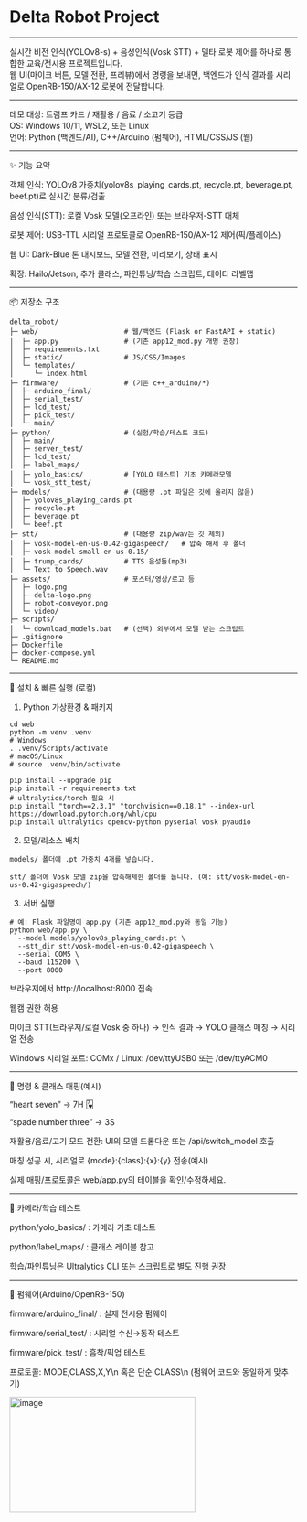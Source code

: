 # Delta Robot Project

---

실시간 비전 인식(YOLOv8-s) + 음성인식(Vosk STT) + 델타 로봇 제어를 하나로 통합한 교육/전시용 프로젝트입니다.  
웹 UI(마이크 버튼, 모델 전환, 프리뷰)에서 명령을 보내면, 백엔드가 인식 결과를 시리얼로 OpenRB-150/AX-12 로봇에 전달합니다.

---
<!--<p align="center"> <img src="docs/img/robot-conveyor.png" alt="Robot & Conveyor" width="600"> </p>-->

데모 대상: 트럼프 카드 / 재활용 / 음료 / 소고기 등급  
OS: Windows 10/11, WSL2, 또는 Linux  
언어: Python (백엔드/AI), C++/Arduino (펌웨어), HTML/CSS/JS (웹)  

---

✨ 기능 요약

객체 인식: YOLOv8 가중치(yolov8s_playing_cards.pt, recycle.pt, beverage.pt, beef.pt)로 실시간 분류/검출

음성 인식(STT): 로컬 Vosk 모델(오프라인) 또는 브라우저-STT 대체

로봇 제어: USB-TTL 시리얼 프로토콜로 OpenRB-150/AX-12 제어(픽/플레이스)

웹 UI: Dark-Blue 톤 대시보드, 모델 전환, 미리보기, 상태 표시

확장: Hailo/Jetson, 추가 클래스, 파인튜닝/학습 스크립트, 데이터 라벨맵

---

📦 저장소 구조

```
delta_robot/
├─ web/                     # 웹/백엔드 (Flask or FastAPI + static)
│  ├─ app.py                # (기존 app12_mod.py 개명 권장)
│  ├─ requirements.txt
│  ├─ static/               # JS/CSS/Images
│  └─ templates/
│     └─ index.html
├─ firmware/                # (기존 c++_arduino/*)
│  ├─ arduino_final/
│  ├─ serial_test/
│  ├─ lcd_test/
│  ├─ pick_test/
│  └─ main/
├─ python/                  # (실험/학습/테스트 코드)
│  ├─ main/
│  ├─ server_test/
│  ├─ lcd_test/
│  ├─ label_maps/
│  ├─ yolo_basics/          # [YOLO 테스트] 기초 카메라모델
│  └─ vosk_stt_test/
├─ models/                  # (대용량 .pt 파일은 깃에 올리지 않음)
│  ├─ yolov8s_playing_cards.pt
│  ├─ recycle.pt
│  ├─ beverage.pt
│  └─ beef.pt
├─ stt/                     # (대용량 zip/wav는 깃 제외)
│  ├─ vosk-model-en-us-0.42-gigaspeech/   # 압축 해제 후 폴더
│  ├─ vosk-model-small-en-us-0.15/
│  ├─ trump_cards/          # TTS 음성들(mp3)
│  └─ Text to Speech.wav
├─ assets/                  # 포스터/영상/로고 등
│  ├─ logo.png
│  ├─ delta-logo.png
│  ├─ robot-conveyor.png
│  └─ video/
├─ scripts/
│  └─ download_models.bat   # (선택) 외부에서 모델 받는 스크립트
├─ .gitignore
├─ Dockerfile
├─ docker-compose.yml
└─ README.md
```

---

🔧 설치 & 빠른 실행 (로컬)

1) Python 가상환경 & 패키지
``` CMD
cd web
python -m venv .venv
# Windows
. .venv/Scripts/activate
# macOS/Linux
# source .venv/bin/activate

pip install --upgrade pip
pip install -r requirements.txt
# ultralytics/torch 필요 시
pip install "torch==2.3.1" "torchvision==0.18.1" --index-url https://download.pytorch.org/whl/cpu
pip install ultralytics opencv-python pyserial vosk pyaudio
```

2) 모델/리소스 배치
```
models/ 폴더에 .pt 가중치 4개를 넣습니다.

stt/ 폴더에 Vosk 모델 zip을 압축해제한 폴더를 둡니다. (예: stt/vosk-model-en-us-0.42-gigaspeech/)
```

3) 서버 실행
```
# 예: Flask 파일명이 app.py (기존 app12_mod.py와 동일 기능)
python web/app.py \
  --model models/yolov8s_playing_cards.pt \
  --stt_dir stt/vosk-model-en-us-0.42-gigaspeech \
  --serial COM5 \
  --baud 115200 \
  --port 8000
```

브라우저에서 http://localhost:8000 접속

웹캠 권한 허용

마이크 STT(브라우저/로컬 Vosk 중 하나) → 인식 결과 → YOLO 클래스 매칭 → 시리얼 전송

Windows 시리얼 포트: COMx / Linux: /dev/ttyUSB0 또는 /dev/ttyACM0

---

🧠 명령 & 클래스 매핑(예시)

“heart seven” → 7H 🂷

“spade number three” → 3S

재활용/음료/고기 모드 전환: UI의 모델 드롭다운 또는 /api/switch_model 호출

매칭 성공 시, 시리얼로 {mode}:{class}:{x}:{y} 전송(예시)

실제 매핑/프로토콜은 web/app.py의 테이블을 확인/수정하세요.

---

🧪 카메라/학습 테스트

python/yolo_basics/ : 카메라 기초 테스트

python/label_maps/ : 클래스 레이블 참고

학습/파인튜닝은 Ultralytics CLI 또는 스크립트로 별도 진행 권장

---

🧵 펌웨어(Arduino/OpenRB-150)

firmware/arduino_final/ : 실제 전시용 펌웨어

firmware/serial_test/ : 시리얼 수신→동작 테스트

firmware/pick_test/ : 흡착/픽업 테스트

프로토콜: MODE,CLASS,X,Y\n 혹은 단순 CLASS\n (펌웨어 코드와 동일하게 맞추기)

<img width="325" height="202" alt="image" src="https://github.com/user-attachments/assets/13a91de5-e2f5-4851-ac73-32f387a56596" />


